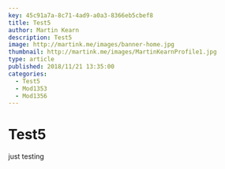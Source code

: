 ```yaml
---
key: 45c91a7a-8c71-4ad9-a0a3-8366eb5cbef8
title: Test5
author: Martin Kearn
description: Test5
image: http://martink.me/images/banner-home.jpg
thumbnail: http://martink.me/images/MartinKearnProfile1.jpg
type: article
published: 2018/11/21 13:35:00
categories: 
  - Test5
  - Mod1353
  - Mod1356
---
```

# Test5
just testing
